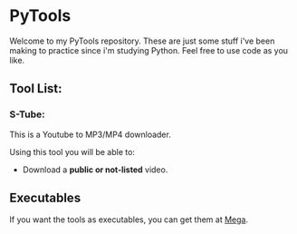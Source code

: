 # PyTools

Welcome to my PyTools repository.
These are just some stuff i've been making to practice since i'm studying Python.
Feel free to use code as you like.

## Tool List:

### **S-Tube**:
This is a Youtube to MP3/MP4 downloader.

Using this tool you will be able to:
- Download a **public or not-listed** video.

## Executables

If you want the tools as executables, you can get them at [Mega](https://mega.nz/folder/20dCyCQJ#U4MzYego-kOBQYDLn1ynMQ).
